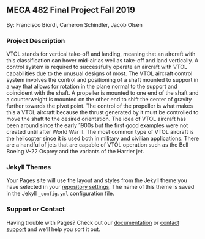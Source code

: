 ## MECA 482 Final Project Fall 2019



By: Francisco Biordi, Cameron Schindler, Jacob Olsen 








### Project Description 

  VTOL stands for vertical take-off and landing, meaning that an aircraft with this classification can hover mid-air as well as take-off and land vertically. A control system is required to successfully operate an aircraft with VTOL capabilities due to the unusual designs of most. The VTOL aircraft control system involves the control and positioning of a shaft mounted to support in a way that allows for rotation in the plane normal to the support and coincident with the shaft. A propeller is mounted to one end of the shaft and a counterweight is mounted on the other end to shift the center of gravity further towards the pivot point. The control of the propeller is what makes this a VTOL aircraft because the thrust generated by it must be controlled to move the shaft to the desired orientation. The idea of VTOL aircraft has been around since the early 1900s but the first good examples were not created until after World War II. The most common type of VTOL aircraft is the helicopter since it is used both in military and civilian applications. There are a handful of jets that are capable of VTOL operation such as the Bell Boeing V-22 Osprey and the variants of the Harrier jet. 

### Jekyll Themes

Your Pages site will use the layout and styles from the Jekyll theme you have selected in your [repository settings](https://github.com/frankiebiordi/Meca482/settings). The name of this theme is saved in the Jekyll `_config.yml` configuration file.

### Support or Contact

Having trouble with Pages? Check out our [documentation](https://help.github.com/categories/github-pages-basics/) or [contact support](https://github.com/contact) and we’ll help you sort it out.
